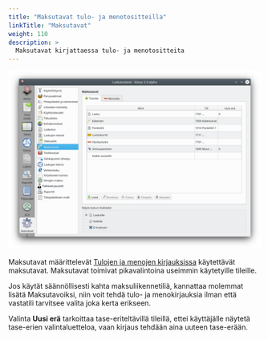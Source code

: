 ```yaml
---
title: "Maksutavat tulo- ja menotositteilla"
linkTitle: "Maksutavat"
weight: 110
description: >
  Maksutavat kirjattaessa tulo- ja menotositteita
---
```


![](/img/fi/asetukset/maksutavat.png)

Maksutavat määrittelevät [Tulojen ja menojen kirjauksissa](../../kirjaus/menotulo/) käytettävät maksutavat. Maksutavat toimivat pikavalintoina useimmin käytetyille tileille.

Jos käytät säännöllisesti kahta maksuliikennetiliä, kannattaa molemmat lisätä Maksutavoiksi, niin voit tehdä tulo- ja menokirjauksia ilman että vastatili tarvitsee valita joka kerta erikseen.

Valinta **Uusi erä** tarkoittaa tase-eriteltävillä tileillä, ettei käyttäjälle näytetä tase-erien valintaluetteloa, vaan kirjaus tehdään aina uuteen tase-erään.
